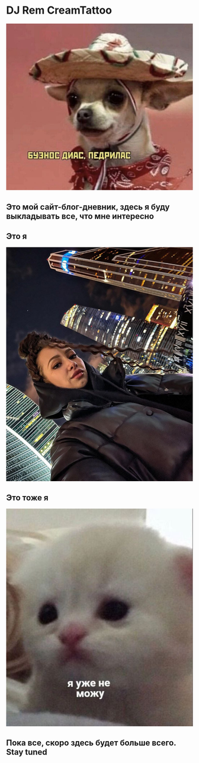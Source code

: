 # DJ Rem CreamTattoo
![Buenos dias pedrilas](local_images/image_1.jpg)

## Это мой сайт-блог-дневник, здесь я буду выкладывать все, что мне интересно

## Это я
![Me not a cat](local_photos/photo_title_1.jpg)

## Это тоже я
![Me a cat](local_images/image_2.jpg)

## Пока все, скоро здесь будет больше всего. Stay tuned
